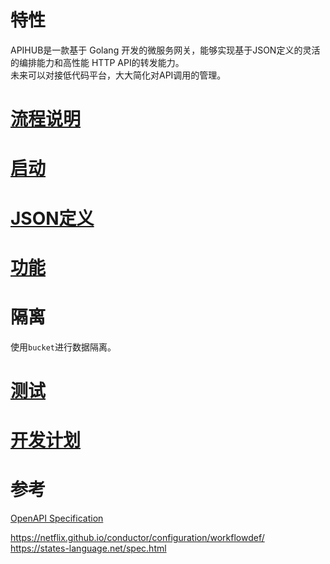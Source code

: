 # 特性
APIHUB是一款基于 Golang 开发的微服务网关，能够实现基于JSON定义的灵活的编排能力和高性能 HTTP API的转发能力。   
未来可以对接低代码平台，大大简化对API调用的管理。
# [流程说明](https://github.com/jasony62/tms-go-apihub/blob/main/doc/cn/flow.md)

# [启动](https://github.com/jasony62/tms-go-apihub/blob/main/doc/cn/start.md)
# [JSON定义](https://github.com/jasony62/tms-go-apihub/blob/main/doc/cn/json.md)
# [功能](https://github.com/jasony62/tms-go-apihub/blob/main/doc/cn/function.md)
# 隔离
使用`bucket`进行数据隔离。

# [测试](https://github.com/jasony62/tms-go-apihub/blob/main/doc/cn/test.md)
# [开发计划](https://github.com/jasony62/tms-go-apihub/blob/main/doc/cn/work.md)

# 参考

[OpenAPI Specification](https://swagger.io/specification/)

https://netflix.github.io/conductor/configuration/workflowdef/
https://states-language.net/spec.html
